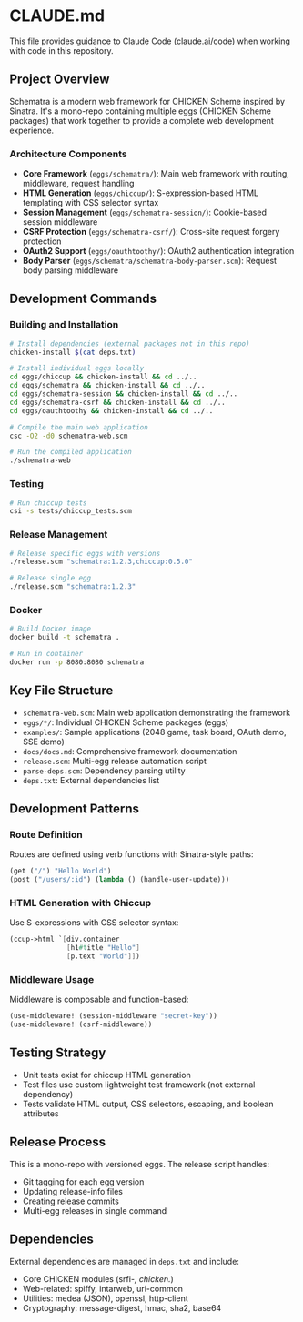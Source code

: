 # CLAUDE.md

This file provides guidance to Claude Code (claude.ai/code) when working with code in this repository.

## Project Overview

Schematra is a modern web framework for CHICKEN Scheme inspired by Sinatra. It's a mono-repo containing multiple eggs (CHICKEN Scheme packages) that work together to provide a complete web development experience.

### Architecture Components

- **Core Framework** (`eggs/schematra/`): Main web framework with routing, middleware, request handling
- **HTML Generation** (`eggs/chiccup/`): S-expression-based HTML templating with CSS selector syntax
- **Session Management** (`eggs/schematra-session/`): Cookie-based session middleware
- **CSRF Protection** (`eggs/schematra-csrf/`): Cross-site request forgery protection
- **OAuth2 Support** (`eggs/oauthtoothy/`): OAuth2 authentication integration
- **Body Parser** (`eggs/schematra/schematra-body-parser.scm`): Request body parsing middleware

## Development Commands

### Building and Installation
```bash
# Install dependencies (external packages not in this repo)
chicken-install $(cat deps.txt)

# Install individual eggs locally
cd eggs/chiccup && chicken-install && cd ../..
cd eggs/schematra && chicken-install && cd ../..
cd eggs/schematra-session && chicken-install && cd ../..
cd eggs/schematra-csrf && chicken-install && cd ../..
cd eggs/oauthtoothy && chicken-install && cd ../..

# Compile the main web application
csc -O2 -d0 schematra-web.scm

# Run the compiled application
./schematra-web
```

### Testing
```bash
# Run chiccup tests
csi -s tests/chiccup_tests.scm
```

### Release Management
```bash
# Release specific eggs with versions
./release.scm "schematra:1.2.3,chiccup:0.5.0"

# Release single egg
./release.scm "schematra:1.2.3"
```

### Docker
```bash
# Build Docker image
docker build -t schematra .

# Run in container
docker run -p 8080:8080 schematra
```

## Key File Structure

- `schematra-web.scm`: Main web application demonstrating the framework
- `eggs/*/`: Individual CHICKEN Scheme packages (eggs)
- `examples/`: Sample applications (2048 game, task board, OAuth demo, SSE demo)
- `docs/docs.md`: Comprehensive framework documentation
- `release.scm`: Multi-egg release automation script
- `parse-deps.scm`: Dependency parsing utility
- `deps.txt`: External dependencies list

## Development Patterns

### Route Definition
Routes are defined using verb functions with Sinatra-style paths:
```scheme
(get ("/") "Hello World")
(post ("/users/:id") (lambda () (handle-user-update)))
```

### HTML Generation with Chiccup
Use S-expressions with CSS selector syntax:
```scheme
(ccup->html `[div.container 
              [h1#title "Hello"]
              [p.text "World"]])
```

### Middleware Usage
Middleware is composable and function-based:
```scheme
(use-middleware! (session-middleware "secret-key"))
(use-middleware! (csrf-middleware))
```

## Testing Strategy

- Unit tests exist for chiccup HTML generation
- Test files use custom lightweight test framework (not external dependency)
- Tests validate HTML output, CSS selectors, escaping, and boolean attributes

## Release Process

This is a mono-repo with versioned eggs. The release script handles:
- Git tagging for each egg version
- Updating release-info files
- Creating release commits
- Multi-egg releases in single command

## Dependencies

External dependencies are managed in `deps.txt` and include:
- Core CHICKEN modules (srfi-*, chicken.*)
- Web-related: spiffy, intarweb, uri-common
- Utilities: medea (JSON), openssl, http-client
- Cryptography: message-digest, hmac, sha2, base64